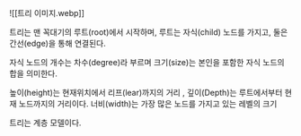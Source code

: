 ![[트리 이미지.webp]]

트리는 맨 꼭대기의 루트(root)에서 시작하며, 루트는 자식(child) 노드를 가지고, 둘은 간선(edge)을 통해 연결된다.  

자식 노드의 개수는 차수(degree)라 부르며 크기(size)는 본인을 포함한 자식 노드의 합을 의미한다. 

높이(height)는 현재위치에서  리프(lear)까지의 거리 , 
깊이(Depth)는 루트에서부터 현재 노드까지의 거리이다. 
너비(width)는 가장 많은 노드를 가지고 있는 레벨의 크기 

트리는 계층 모델이다. 